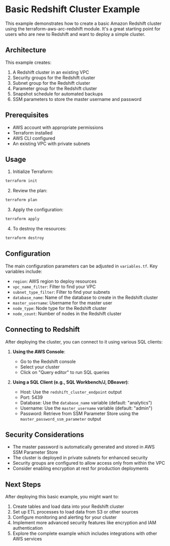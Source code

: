 # Basic Redshift Cluster Example

This example demonstrates how to create a basic Amazon Redshift cluster using the terraform-aws-arc-redshift module. It's a great starting point for users who are new to Redshift and want to deploy a simple cluster.

## Architecture

This example creates:

1. A Redshift cluster in an existing VPC
2. Security groups for the Redshift cluster
3. Subnet group for the Redshift cluster
4. Parameter group for the Redshift cluster
5. Snapshot schedule for automated backups
6. SSM parameters to store the master username and password

## Prerequisites

- AWS account with appropriate permissions
- Terraform installed
- AWS CLI configured
- An existing VPC with private subnets

## Usage

1. Initialize Terraform:

```bash
terraform init
```

2. Review the plan:

```bash
terraform plan
```

3. Apply the configuration:

```bash
terraform apply
```

4. To destroy the resources:

```bash
terraform destroy
```

## Configuration

The main configuration parameters can be adjusted in `variables.tf`. Key variables include:

- `region`: AWS region to deploy resources
- `vpc_name_filter`: Filter to find your VPC
- `subnet_type_filter`: Filter to find your subnets
- `database_name`: Name of the database to create in the Redshift cluster
- `master_username`: Username for the master user
- `node_type`: Node type for the Redshift cluster
- `node_count`: Number of nodes in the Redshift cluster

## Connecting to Redshift

After deploying the cluster, you can connect to it using various SQL clients:

1. **Using the AWS Console**:
   - Go to the Redshift console
   - Select your cluster
   - Click on "Query editor" to run SQL queries

2. **Using a SQL Client (e.g., SQL Workbench/J, DBeaver)**:
   - Host: Use the `redshift_cluster_endpoint` output
   - Port: 5439
   - Database: Use the `database_name` variable (default: "analytics")
   - Username: Use the `master_username` variable (default: "admin")
   - Password: Retrieve from SSM Parameter Store using the `master_password_ssm_parameter` output

## Security Considerations

- The master password is automatically generated and stored in AWS SSM Parameter Store
- The cluster is deployed in private subnets for enhanced security
- Security groups are configured to allow access only from within the VPC
- Consider enabling encryption at rest for production deployments

## Next Steps

After deploying this basic example, you might want to:

1. Create tables and load data into your Redshift cluster
2. Set up ETL processes to load data from S3 or other sources
3. Configure monitoring and alerting for your cluster
4. Implement more advanced security features like encryption and IAM authentication
5. Explore the complete example which includes integrations with other AWS services
